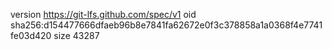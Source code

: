 version https://git-lfs.github.com/spec/v1
oid sha256:d154477666dfaeb96b8e7841fa62672e0f3c378858a1a0368f4e7741fe03d420
size 43287
